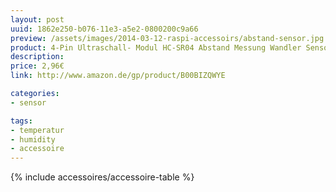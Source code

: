```yaml
---
layout: post
uuid: 1862e250-b076-11e3-a5e2-0800200c9a66
preview: /assets/images/2014-03-12-raspi-accessoirs/abstand-sensor.jpg
product: 4-Pin Ultraschall- Modul HC-SR04 Abstand Messung Wandler Sensor
description:
price: 2,96€
link: http://www.amazon.de/gp/product/B00BIZQWYE

categories:
- sensor

tags:
- temperatur
- humidity
- accessoire
---
```


{% include accessoires/accessoire-table %}
